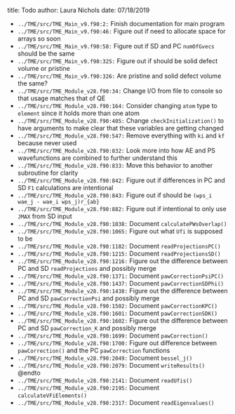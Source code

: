 title: Todo
author: Laura Nichols
date: 07/18/2019

* `../TME/src/TME_Main_v9.f90:2:` Finish documentation for main program
* `../TME/src/TME_Main_v9.f90:46:` Figure out if need to allocate space for arrays so soon
* `../TME/src/TME_Main_v9.f90:58:` Figure out if SD and PC `numOfGvecs` should be the same
* `../TME/src/TME_Main_v9.f90:325:` Figure out if should be solid defect volume or pristine
* `../TME/src/TME_Main_v9.f90:326:` Are pristine and solid defect volume the same?
* `../TME/src/TME_Module_v28.f90:34:` Change I/O from file to console so that usage matches that of QE
* `../TME/src/TME_Module_v28.f90:164:` Consider changing `atom` type to `element` since it holds more than one atom
* `../TME/src/TME_Module_v28.f90:405:` Change `checkInitialization()` to have arguments to make clear that these variables are getting changed
* `../TME/src/TME_Module_v28.f90:547:` Remove everything with `ki` and `kf` because never used
* `../TME/src/TME_Module_v28.f90:832:` Look more into how AE and PS wavefunctions are combined to further understand this
* `../TME/src/TME_Module_v28.f90:833:` Move this behavior to another subroutine for clarity
* `../TME/src/TME_Module_v28.f90:842:` Figure out if differences in PC and SD `F1` calculations are intentional
* `../TME/src/TME_Module_v28.f90:843:` Figure out if should be `(wps_i wae_j - wae_i wps_j)r_{ab}`
* `../TME/src/TME_Module_v28.f90:882:` Figure out if intentional to only use `JMAX` from SD input
* `../TME/src/TME_Module_v28.f90:1038:` Document `calculatePWsOverlap()`
* `../TME/src/TME_Module_v28.f90:1065:` Figure out what `Ufi` is supposed to be
* `../TME/src/TME_Module_v28.f90:1182:` Document `readProjectionsPC()`
* `../TME/src/TME_Module_v28.f90:1215:` Document `readProjectionsSD()`
* `../TME/src/TME_Module_v28.f90:1216:` Figure out the difference between PC and SD `readProjections` and possibly merge
* `../TME/src/TME_Module_v28.f90:1371:` Document `pawCorrectionPsiPC()`
* `../TME/src/TME_Module_v28.f90:1437:` Document `pawCorrectionSDPhi()`
* `../TME/src/TME_Module_v28.f90:1438:` Figure out the difference between PC and SD `pawCorrectionPsi` and possibly merge
* `../TME/src/TME_Module_v28.f90:1502:` Document `pawCorrectionKPC()`
* `../TME/src/TME_Module_v28.f90:1601:` Document `pawCorrectionSDK()`
* `../TME/src/TME_Module_v28.f90:1602:` Figure out the difference between PC and SD `pawCorrection_K` and possibly merge
* `../TME/src/TME_Module_v28.f90:1699:` Document `pawCorrection()`
* `../TME/src/TME_Module_v28.f90:1700:` Figure out difference between `pawCorrection()` and the PC `pawCorrection` functions
* `../TME/src/TME_Module_v28.f90:2049:` Document `bessel_j()`
* `../TME/src/TME_Module_v28.f90:2079:` Document `writeResults()` @endto
* `../TME/src/TME_Module_v28.f90:2141:` Document `readUfis()`
* `../TME/src/TME_Module_v28.f90:2195:` Document `calculateVFiElements()`
* `../TME/src/TME_Module_v28.f90:2317:` Document `readEigenvalues()`
